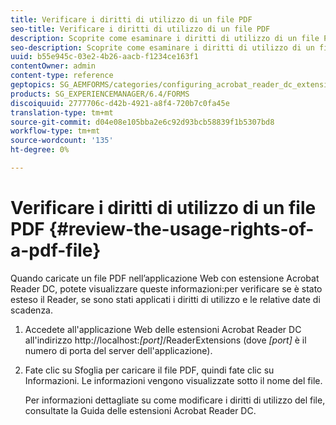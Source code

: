 ```yaml
---
title: Verificare i diritti di utilizzo di un file PDF
seo-title: Verificare i diritti di utilizzo di un file PDF
description: Scoprite come esaminare i diritti di utilizzo di un file PDF.
seo-description: Scoprite come esaminare i diritti di utilizzo di un file PDF.
uuid: b55e945c-03e2-4b26-aacb-f1234ce163f1
contentOwner: admin
content-type: reference
geptopics: SG_AEMFORMS/categories/configuring_acrobat_reader_dc_extensions
products: SG_EXPERIENCEMANAGER/6.4/FORMS
discoiquuid: 2777706c-d42b-4921-a8f4-720b7c0fa45e
translation-type: tm+mt
source-git-commit: d04e08e105bba2e6c92d93bcb58839f1b5307bd8
workflow-type: tm+mt
source-wordcount: '135'
ht-degree: 0%

---
```



# Verificare i diritti di utilizzo di un file PDF {#review-the-usage-rights-of-a-pdf-file}

Quando caricate un file PDF nell’applicazione Web con estensione Acrobat Reader DC, potete visualizzare queste informazioni:per verificare se è stato esteso il Reader, se sono stati applicati i diritti di utilizzo e le relative date di scadenza.

1. Accedete all&#39;applicazione Web delle estensioni Acrobat Reader DC all&#39;indirizzo http://localhost:*[port]*/ReaderExtensions (dove *[port]* è il numero di porta del server dell&#39;applicazione).
1. Fate clic su Sfoglia per caricare il file PDF, quindi fate clic su Informazioni. Le informazioni vengono visualizzate sotto il nome del file.

   Per informazioni dettagliate su come modificare i diritti di utilizzo del file, consultate la Guida delle estensioni Acrobat Reader DC.

